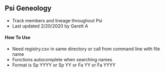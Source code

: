 ## Psi Geneology
- Track members and lineage throughout Psi
- Last updated 2/20/2020 by Garett A

#### How To Use
- Need registry.csv in same directory or call from command line with file name
- Functions autocomplete when searching names
- Format is Sp YYYY or Sp YY or Fa YY or Fa YYYY
